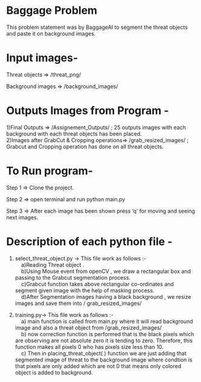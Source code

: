 # Baggage Problem  

This problem statement was by BaggageAI to segment the threat objects and paste it on background images. 

# Input images-  

Threat objects => /threat_png/     

Background images =>  /background_images/ 

# Outputs Images from Program - 

1)Final Outputs => /Assignement_Outputs/  ; 25 outputs images with each background with each threat objects has been placed. <br/>
2)Images after GrabCut & Cropping operations=> /grab_resized_images/ ; Grabcut and Cropping operation has done on all threat objects. 

# To Run program-  

Step 1 => Clone the project.  

Step 2 => open terminal and run python main.py 

Step 3 => After each image has been shown press ‘q’ for moving and seeing next images.  

# Description of each python file -  

1) select_threat_object.py -> This file work as follows :-	  <br/>
&nbsp; &nbsp; a)Reading Threat object .  <br/>
&nbsp; &nbsp; b)Using Mouse event from openCV  , we draw a rectangular box and passing to the Grabcut segmentation process.  <br/>
&nbsp; &nbsp; c)Grabcut function takes above rectangular co-ordinates and segment given image with the help of masking process.  <br/>
&nbsp; &nbsp; d)After Segmentation images having a black background , we resize images and save them into / grab_resized_images/ <br/>

2) training.py-> This file work as follows :- <br/>
&nbsp; &nbsp; a) main function is called from main.py where it will read background image and also a threat object from /grab_resized_images/  <br/>
&nbsp; &nbsp; b) now correction function is performed that is the black pixels which are observing are not absolute zero it is tending to zero. Therefore, this function makes all pixels 0 who has pixels size less than 10. <br/>
&nbsp; &nbsp; c) Then in placing_threat_object( ) function we are just adding that segmented image of threat to the background image where condtion is that pixels are only added which are not 0 that means only colored object is added to background. <br/>
